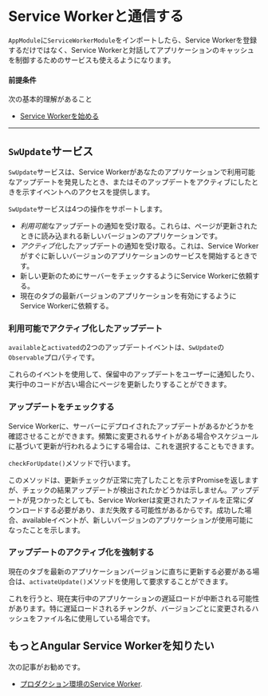 # Service Workerと通信する

`AppModule`に`ServiceWorkerModule`をインポートしたら、Service Workerを登録するだけではなく、Service Workerと対話してアプリケーションのキャッシュを制御するためのサービスも使えるようになります。

#### 前提条件

次の基本的理解があること
* [Service Workerを始める](guide/service-worker-getting-started)

<hr />


## `SwUpdate`サービス

`SwUpdate`サービスは、Service Workerがあなたのアプリケーションで利用可能なアップデートを発見したとき、またはそのアップデートをアクティブにしたときを示すイベントへのアクセスを提供します。

`SwUpdate`サービスは4つの操作をサポートします。
* *利用可能*なアップデートの通知を受け取る。これらは、ページが更新されたときに読み込まれる新しいバージョンのアプリケーションです。
* *アクティブ化*したアップデートの通知を受け取る。これは、Service Workerがすぐに新しいバージョンのアプリケーションのサービスを開始するときです。
* 新しい更新のためにサーバーをチェックするようにService Workerに依頼する。
* 現在のタブの最新バージョンのアプリケーションを有効にするようにService Workerに依頼する。

### 利用可能でアクティブ化したアップデート

`available`と`activated`の2つのアップデートイベントは、`SwUpdate`の`Observable`プロパティです。

<code-example path="service-worker-getting-started/src/app/log-update.service.ts" linenums="false" header="log-update.service.ts" region="sw-update"> </code-example>


これらのイベントを使用して、保留中のアップデートをユーザーに通知したり、実行中のコードが古い場合にページを更新したりすることができます。

### アップデートをチェックする

Service Workerに、サーバーにデプロイされたアップデートがあるかどうかを確認させることができます。頻繁に変更されるサイトがある場合やスケジュールに基づいて更新が行われるようにする場合は、これを選択することもできます。

`checkForUpdate()`メソッドで行います。

<code-example path="service-worker-getting-started/src/app/check-for-update.service.ts" linenums="false" header="check-for-update.service.ts" region="sw-check-update"> </code-example>


このメソッドは、更新チェックが正常に完了したことを示すPromiseを返しますが、チェックの結果アップデートが検出されたかどうかは示しません。アップデートが見つかったとしても、Service Workerは変更されたファイルを正常にダウンロードする必要があり、まだ失敗する可能性があるからです。成功した場合、availableイベントが、新しいバージョンのアプリケーションが使用可能になったことを示します。

### アップデートのアクティブ化を強制する

現在のタブを最新のアプリケーションバージョンに直ちに更新する必要がある場合は、`activateUpdate()`メソッドを使用して要求することができます。

<code-example path="service-worker-getting-started/src/app/prompt-update.service.ts" linenums="false" header="prompt-update.service.ts" region="sw-activate"> </code-example>

これを行うと、現在実行中のアプリケーションの遅延ロードが中断される可能性があります。特に遅延ロードされるチャンクが、バージョンごとに変更されるハッシュをファイル名に使用している場合です。

## もっとAngular Service Workerを知りたい

次の記事がお勧めです。
* [プロダクション環境のService Worker](guide/service-worker-devops).
